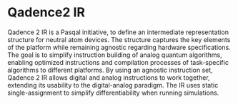 # Qadence2 IR
Qadence 2 IR is a Pasqal initiative, to define an intermediate representation structure for neutral atom devices. The structure captures the key elements of the platform while remaining agnostic regarding hardware specifications. The goal is to simplify instruction building of analog quantum algorithms, enabling optimized instructions and compilation processes of task-specific algorithms to different platforms. By using an agnostic instruction set, Qadence 2 IR allows digital and analog instructions to work together, extending its usability to the digital-analog paradigm. The IR uses static single-assignment to simplify differentiability when running simulations.

